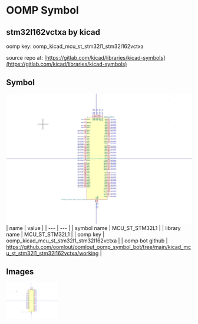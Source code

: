 # OOMP Symbol  
## stm32l162vctxa  by kicad  
  
oomp key: oomp_kicad_mcu_st_stm32l1_stm32l162vctxa  
  
source repo at: [https://gitlab.com/kicad/libraries/kicad-symbols](https://gitlab.com/kicad/libraries/kicad-symbols)  
## Symbol  
  
[![working.png](working_600.png)](working.png)  
| name | value | 
| --- | --- | 
| symbol name | MCU_ST_STM32L1 | 
| library name | MCU_ST_STM32L1 | 
| oomp key | oomp_kicad_mcu_st_stm32l1_stm32l162vctxa | 
| oomp bot github | https://github.com/oomlout/oomlout_oomp_symbol_bot/tree/main/kicad_mcu_st_stm32l1_stm32l162vctxa/working | 
## Images  
  
[![working.png](working_140.png)](working.png)  
